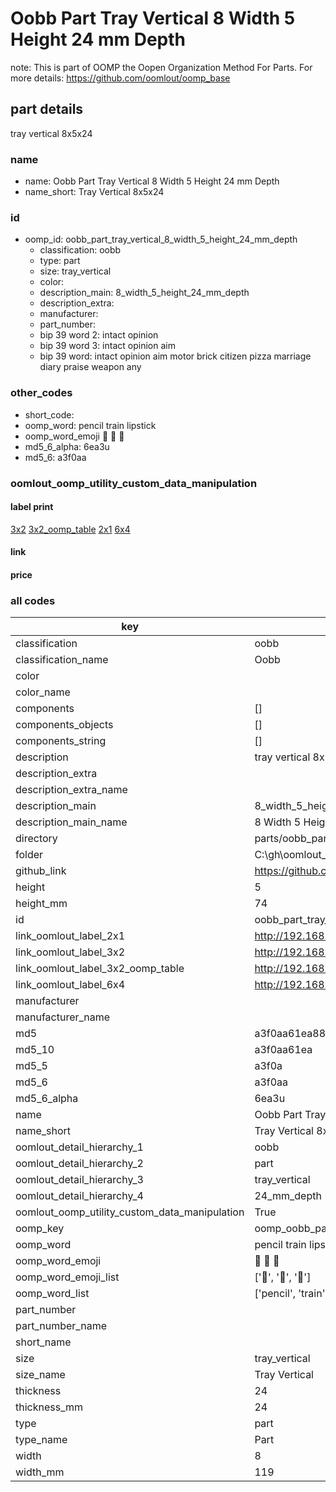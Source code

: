 # Oobb Part Tray Vertical 8 Width 5 Height 24 mm Depth  

note: This is part of OOMP the Oopen Organization Method For Parts. For more details: https://github.com/oomlout/oomp_base

##  part details
  



tray vertical 8x5x24



### name
* name: Oobb Part Tray Vertical 8 Width 5 Height 24 mm Depth
* name_short: Tray Vertical 8x5x24 
### id
* oomp_id: oobb_part_tray_vertical_8_width_5_height_24_mm_depth
  * classification: oobb
  * type: part
  * size: tray_vertical
  * color: 
  * description_main: 8_width_5_height_24_mm_depth
  * description_extra: 
  * manufacturer: 
  * part_number: 
  * bip 39 word 2: intact opinion
  * bip 39 word 3: intact opinion aim
  * bip 39 word: intact opinion aim motor brick citizen pizza marriage diary praise weapon any

### other_codes
* short_code: 
* oomp_word: pencil train lipstick
* oomp_word_emoji :pencil: :train: :lipstick:
* md5_6_alpha: 6ea3u
* md5_6: a3f0aa






### oomlout_oomp_utility_custom_data_manipulation
#### label print
[3x2](http://192.168.1.245:1112/?label=oomp%206ea3u)
[3x2_oomp_table](http://192.168.1.108:1112/?label=oomp%206ea3u)
[2x1](http://192.168.1.242:1112/?label=oomp%206ea3u)
[6x4](http://192.168.1.55:1112/?label=oomp%206ea3u)    

#### link

                              

#### price







### all codes 
| key | value |  
| --- | --- |  
| classification | oobb |  
| classification_name | Oobb |  
| color |  |  
| color_name |  |  
| components | [] |  
| components_objects | [] |  
| components_string | [] |  
| description | tray vertical 8x5x24 |  
| description_extra |  |  
| description_extra_name |  |  
| description_main | 8_width_5_height_24_mm_depth |  
| description_main_name | 8 Width 5 Height 24 mm Depth |  
| directory | parts/oobb_part_tray_vertical_8_width_5_height_24_mm_depth |  
| folder | C:\gh\oomlout_oobb_version_4_generated_parts\parts\oobb_part_tray_vertical_8_width_5_height_24_mm_depth |  
| github_link | https://github.com/oomlout/oomlout_oomp_part_src/tree/main/parts/oobb_part_tray_vertical_8_width_5_height_24_mm_depth |  
| height | 5 |  
| height_mm | 74 |  
| id | oobb_part_tray_vertical_8_width_5_height_24_mm_depth |  
| link_oomlout_label_2x1 | http://192.168.1.242:1112/?label=oomp%206ea3u |  
| link_oomlout_label_3x2 | http://192.168.1.245:1112/?label=oomp%206ea3u |  
| link_oomlout_label_3x2_oomp_table | http://192.168.1.108:1112/?label=oomp%206ea3u |  
| link_oomlout_label_6x4 | http://192.168.1.55:1112/?label=oomp%206ea3u |  
| manufacturer |  |  
| manufacturer_name |  |  
| md5 | a3f0aa61ea8854b4a50dd9060aa6dbac |  
| md5_10 | a3f0aa61ea |  
| md5_5 | a3f0a |  
| md5_6 | a3f0aa |  
| md5_6_alpha | 6ea3u |  
| name | Oobb Part Tray Vertical 8 Width 5 Height 24 mm Depth |  
| name_short | Tray Vertical 8x5x24  |  
| oomlout_detail_hierarchy_1 | oobb |  
| oomlout_detail_hierarchy_2 | part |  
| oomlout_detail_hierarchy_3 | tray_vertical |  
| oomlout_detail_hierarchy_4 | 24_mm_depth |  
| oomlout_oomp_utility_custom_data_manipulation | True |  
| oomp_key | oomp_oobb_part_tray_vertical_8_width_5_height_24_mm_depth |  
| oomp_word | pencil train lipstick |  
| oomp_word_emoji | :pencil: :train: :lipstick: |  
| oomp_word_emoji_list | [':pencil:', ':train:', ':lipstick:'] |  
| oomp_word_list | ['pencil', 'train', 'lipstick'] |  
| part_number |  |  
| part_number_name |  |  
| short_name |  |  
| size | tray_vertical |  
| size_name | Tray Vertical |  
| thickness | 24 |  
| thickness_mm | 24 |  
| type | part |  
| type_name | Part |  
| width | 8 |  
| width_mm | 119 |  
